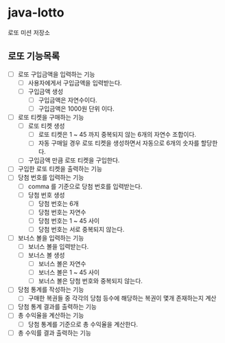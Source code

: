 # java-lotto

로또 미션 저장소

## 로또 기능목록

- [ ] 로또 구입금액을 입력하는 기능
    - [ ] 사용자에게서 구입금액을 입력받는다.
    - [ ] 구입금액 생성
        - [ ] 구입금액은 자연수이다.
        - [ ] 구입금액은 1000원 단위 이다.
- [ ] 로또 티켓을 구매하는 기능
    - [ ] 로또 티켓 생성
        - [ ] 로또 티켓은 1 ~ 45 까지 중복되지 않는 6개의 자연수 조합이다.
        - [ ] 자동 구매일 경우 로또 티켓을 생성하면서 자동으로 6개의 숫자를 할당한다.
    - [ ] 구입금액 만큼 로또 티켓을 구입한다.
- [ ] 구입한 로또 티켓을 출력하는 기능
- [ ] 당첨 번호를 입력하는 기능
    - [ ] comma 를 기준으로 당첨 번호를 입력받는다.
    - [ ] 당첨 번호 생성
        - [ ] 당첨 번호는 6개
        - [ ] 당첨 번호는 자연수
        - [ ] 당첨 번호는 1 ~ 45 사이
        - [ ] 당첨 번호는 서로 중복되지 않는다.
- [ ] 보너스 볼을 입력하는 기능
    - [ ] 보너스 볼을 입력받는다.
    - [ ] 보너스 볼 생성
        - [ ] 보너스 볼은 자연수
        - [ ] 보너스 볼은 1 ~ 45 사이
        - [ ] 보너스 볼은 당첨 번호와 중복되지 않는다.
- [ ] 당첨 통계를 작성하는 기능
    - [ ] 구매한 복권들 중 각각의 당첨 등수에 해당하는 복권이 몇개 존재하는지 계산
- [ ] 당첨 통계 결과를 출력하는 기능
- [ ] 총 수익율을 계산하는 기능
    - [ ] 당첨 통계를 기준으로 총 수익율을 계산한다.
- [ ] 총 수익률 결과 출력하는 기능
